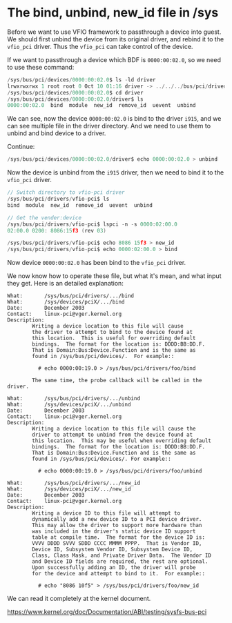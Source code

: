 # The bind, unbind, new_id file in /sys

Before we want to use VFIO framework to passthrough a device into guest. We should first unbind the device from its original driver, and rebind it to the `vfio_pci` driver. Thus the `vfio_pci` can take control of the device.

If we want to passthrough a device which BDF is `0000:00:02.0`, so we need to use these command:

```C
/sys/bus/pci/devices/0000:00:02.0$ ls -ld driver
lrwxrwxrwx 1 root root 0 Oct 10 01:16 driver -> ../../../bus/pci/drivers/i915
/sys/bus/pci/devices/0000:00:02.0$ cd driver
/sys/bus/pci/devices/0000:00:02.0/driver$ ls
0000:00:02.0  bind  module  new_id  remove_id  uevent  unbind
```

We can see, now the device `0000:00:02.0` is bind to the driver `i915`, and we can see multiple file in the driver directory. And we need to use them to unbind and bind device to a driver.

Continue:

```C
/sys/bus/pci/devices/0000:00:02.0/driver$ echo 0000:00:02.0 > unbind
```

Now the device is unbind from the `i915` driver, then we need to bind it to the `vfio_pci` driver.

```C
// Switch directory to vfio-pci driver
/sys/bus/pci/drivers/vfio-pci$ ls
bind  module  new_id  remove_id  uevent  unbind

// Get the vender:device
/sys/bus/pci/drivers/vfio-pci$ lspci -n -s 0000:02:00.0
02:00.0 0200: 8086:15f3 (rev 03)

/sys/bus/pci/drivers/vfio-pci$ echo 8086 15f3 > new_id
/sys/bus/pci/drivers/vfio-pci$ echo 0000:02:00.0 > bind
```

Now device `0000:00:02.0` has been bind to the `vfio_pci` driver.



We now know how to operate these file, but what it's mean, and what input they get. Here is an detailed explanation:

```
What:		/sys/bus/pci/drivers/.../bind
What:		/sys/devices/pciX/.../bind
Date:		December 2003
Contact:	linux-pci@vger.kernel.org
Description:
		Writing a device location to this file will cause
		the driver to attempt to bind to the device found at
		this location.	This is useful for overriding default
		bindings.  The format for the location is: DDDD:BB:DD.F.
		That is Domain:Bus:Device.Function and is the same as
		found in /sys/bus/pci/devices/.  For example::

		  # echo 0000:00:19.0 > /sys/bus/pci/drivers/foo/bind
		  
		The same time, the probe callback will be called in the driver.
```

```
What:		/sys/bus/pci/drivers/.../unbind
What:		/sys/devices/pciX/.../unbind
Date:		December 2003
Contact:	linux-pci@vger.kernel.org
Description:
		Writing a device location to this file will cause the
		driver to attempt to unbind from the device found at
		this location.	This may be useful when overriding default
		bindings.  The format for the location is: DDDD:BB:DD.F.
		That is Domain:Bus:Device.Function and is the same as
		found in /sys/bus/pci/devices/. For example::

		  # echo 0000:00:19.0 > /sys/bus/pci/drivers/foo/unbind
```

```
What:		/sys/bus/pci/drivers/.../new_id
What:		/sys/devices/pciX/.../new_id
Date:		December 2003
Contact:	linux-pci@vger.kernel.org
Description:
		Writing a device ID to this file will attempt to
		dynamically add a new device ID to a PCI device driver.
		This may allow the driver to support more hardware than
		was included in the driver's static device ID support
		table at compile time.  The format for the device ID is:
		VVVV DDDD SVVV SDDD CCCC MMMM PPPP.  That is Vendor ID,
		Device ID, Subsystem Vendor ID, Subsystem Device ID,
		Class, Class Mask, and Private Driver Data.  The Vendor ID
		and Device ID fields are required, the rest are optional.
		Upon successfully adding an ID, the driver will probe
		for the device and attempt to bind to it.  For example::

		  # echo "8086 10f5" > /sys/bus/pci/drivers/foo/new_id
```

We can read it completely at the kernel document.

https://www.kernel.org/doc/Documentation/ABI/testing/sysfs-bus-pci